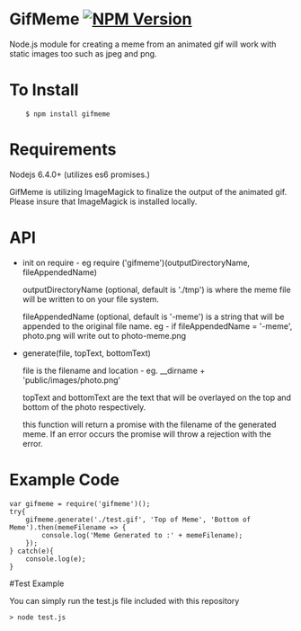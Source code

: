 # GifMeme [![NPM Version](https://img.shields.io/npm/v/gifmeme.svg?style=flat)](https://www.npmjs.org/package/gifmeme)
Node.js module for creating a meme from an animated gif will work with static images too such as jpeg and png.

# To Install
        $ npm install gifmeme

# Requirements
Nodejs 6.4.0+ (utilizes es6 promises.)

GifMeme is utilizing ImageMagick to finalize the output of the animated gif.  Please insure that ImageMagick is installed locally.

# API

* init on require - eg require ('gifmeme')(outputDirectoryName, fileAppendedName)

    outputDirectoryName (optional, default is './tmp') is where the meme file will be written to on your file system.

    fileAppendedName (optional, default is '-meme') is a string that will be appended to the original file name. eg - if fileAppendedName = '-meme', photo.png will write out to photo-meme.png

* generate(file, topText, bottomText)

    file is the filename and location - eg. __dirname + 'public/images/photo.png'

    topText and bottomText are the text that will be overlayed on the top and bottom of the photo respectively.

    this function will return a promise with the filename of the generated meme.  If an error occurs the promise will throw a rejection with the error.

# Example Code
    var gifmeme = require('gifmeme')();
    try{
        gifmeme.generate('./test.gif', 'Top of Meme', 'Bottom of Meme').then(memeFilename => {
            console.log('Meme Generated to :' + memeFilename);
        });
    } catch(e){
        console.log(e);
    }

#Test Example

You can simply run the test.js file included with this repository

    > node test.js
